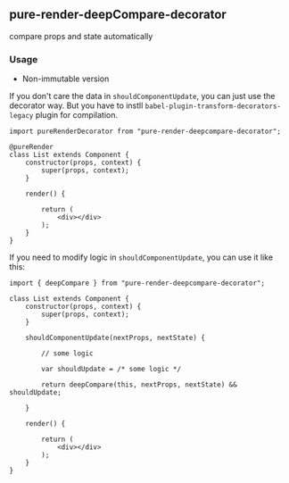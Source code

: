 ## pure-render-deepCompare-decorator

compare props and state automatically


### Usage

* Non-immutable version

If you don't care the data in `shouldComponentUpdate`, you can just use the decorator way. But you have to instll `babel-plugin-transform-decorators-legacy` plugin for compilation.

```
import pureRenderDecorator from "pure-render-deepcompare-decorator";

@pureRender
class List extends Component {
	constructor(props, context) {
		super(props, context);
	}

	render() {

		return (
			<div></div>
		);
	}
}

```

If you need to modify logic in `shouldComponentUpdate`, you can use it like this:

```
import { deepCompare } from "pure-render-deepcompare-decorator";

class List extends Component {
	constructor(props, context) {
		super(props, context);
	}

	shouldComponentUpdate(nextProps, nextState) {

		// some logic

		var shouldUpdate = /* some logic */

		return deepCompare(this, nextProps, nextState) && shouldUpdate;

	}

	render() {

		return (
			<div></div>
		);
	}
}

```
